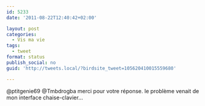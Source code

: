```yaml
---
id: 5233
date: '2011-08-22T12:40:42+02:00'

layout: post
categories:
  - Vis ma vie
tags:
  - tweet
format: status
publish_social: no
guid: 'http://tweets.local/?birdsite_tweet=105620410015559680'

---
```


@ptitgenie69 @Tmbdrogba merci pour votre réponse. le problème venait de mon interface chaise-clavier…